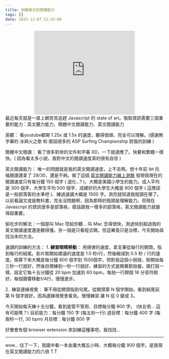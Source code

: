 ```yaml
---
title: 訓練英文的閱讀能力
tags: []
date: 2015-11-07 12:35:00
---
```


<div class="separator" style="clear: both; text-align: center;"><iframe allowfullscreen="" class="YOUTUBE-iframe-video" data-thumbnail-src="https://i.ytimg.com/vi/PZqXBhGR_W8/0.jpg" frameborder="0" height="266" src="https://www.youtube.com/embed/PZqXBhGR_W8?feature=player_embedded" width="320"></iframe></div>
最近每天就是一直上網苦苦追趕 Javascript 的 state of art。吸取資訊需要三個重要的能力：英文聽力能力、簡體中文閱讀能力、英文閱讀能力

英聽：
看youtube都開 1.25x 或 1.5x 的速度，聽得很順、完全可以理解。(感謝無字幕的 冰與火之歌 和 廢話很多的 ASP Surfing Championship 對我的訓練 )

簡體中文閱讀：
看了很多對岸的文件和字幕 XD，一下就適應了。快要和繁體一樣快。( 因為看太多小說，我對中文的閱讀速度真的很有自信 )

英文閱讀能力：
唯一的問題就是我的英文閱讀速度，上不去啊。想十年前 ibt 托福閱讀還拿了 29/30，還是不夠。做了這個&nbsp;[英文閱讀能力線上測驗](http://www.staples.com/sbd/cre/marketing/technology-research-centers/ereaders/speed-reader/index.html)&nbsp;發現我現在的閱讀速度只有每分鐘 150 個字 ( 退化...? )，大概是美國小學生的能力。成人平均是 300 個字、大學生平均 500 個字、成績好的大學生大概是 800 個字 ( 這應該是一般部落客的水準吧 )、練過速讀大概是 1500 字。測完就知道我瓶頸在哪了。以前看論文或是教科書，完全沒問題啊，因為那時的瓶頸是理解能力。但現在 Javascript 的資訊很多是部落格，廢話跟我一樣多的部落格，英文閱讀能力就變得超重要。

偷吃步的解法：一個是叫 Mac 唸給你聽... 叫 Mac 念得很快，測過快到超過我的英文閱讀速度還是聽得懂。另一個是只看程式碼，但這畢竟只是治標，今天開始尋找治本的方法。

速讀的訓練的方法：
1\. **練習眼睛移動**：
用規律的速度，拿支筆從每行的開頭，指到每行的結尾。影片剛開始建議的速度是 1.0 秒/行，然後縮減到 0.5 秒 / 行的速度。換算下來大概是每分鐘 800 個字到 1500個字。但對我這個小弱弱，剛開始每三秒一行就好，然後目標練到一秒一行就好。練習的方式是開著節拍器，跟打鼓一樣，設定它每十五分鐘從 20 bpm 加速到 60 bpm，每拍一行開個 16 分音符剛好，每個聲響移動1/4行，慢慢進步。

2\. &nbsp;練習邊緣視覺：
筆不用從開頭指到句尾。從開頭第 N 個字開始，看到結尾前第 N 個字就好，因為邊緣視覺會看見。慢慢練習 讓 N 從 0 變成 3。

今天開始每天練十五分鐘，看到底管不管用、目標每分鐘 800 字。 (快五倍... 這有可能嗎？)
目前能力：每分鐘 150 字 (每五秒一行)
週目標：每分鐘 400 字 (每兩秒一行, 30 bpm)
月目標：每分鐘 800 字

好像會有個 browser extension 來訓練這種事吧，我找找...

---
wow... 估了一下，我國中看一本金庸大概五小時、大概每分鐘 900 個字。是我現在英文閱讀能力的六倍 T.T